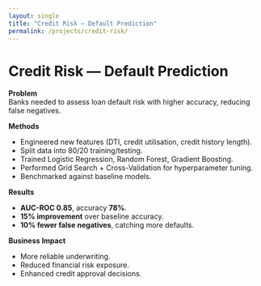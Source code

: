 ```yaml
---
layout: single
title: "Credit Risk — Default Prediction"
permalink: /projects/credit-risk/
---
```


# Credit Risk — Default Prediction

**Problem**  
Banks needed to assess loan default risk with higher accuracy, reducing false negatives.

**Methods**
- Engineered new features (DTI, credit utilisation, credit history length).  
- Split data into 80/20 training/testing.  
- Trained Logistic Regression, Random Forest, Gradient Boosting.  
- Performed Grid Search + Cross-Validation for hyperparameter tuning.  
- Benchmarked against baseline models.

**Results**
- **AUC-ROC 0.85**, accuracy **78%**.  
- **15% improvement** over baseline accuracy.  
- **10% fewer false negatives**, catching more defaults.

**Business Impact**
- More reliable underwriting.  
- Reduced financial risk exposure.  
- Enhanced credit approval decisions.
